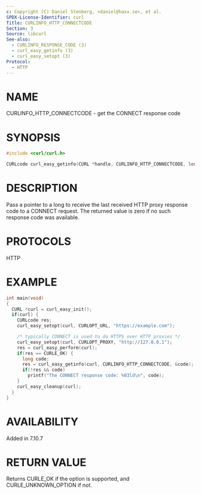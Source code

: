 ```yaml
---
c: Copyright (C) Daniel Stenberg, <daniel@haxx.se>, et al.
SPDX-License-Identifier: curl
Title: CURLINFO_HTTP_CONNECTCODE
Section: 3
Source: libcurl
See-also:
  - CURLINFO_RESPONSE_CODE (3)
  - curl_easy_getinfo (3)
  - curl_easy_setopt (3)
Protocol:
  - HTTP
---
```


# NAME

CURLINFO_HTTP_CONNECTCODE - get the CONNECT response code

# SYNOPSIS

~~~c
#include <curl/curl.h>

CURLcode curl_easy_getinfo(CURL *handle, CURLINFO_HTTP_CONNECTCODE, long *p);
~~~

# DESCRIPTION

Pass a pointer to a long to receive the last received HTTP proxy response code
to a CONNECT request. The returned value is zero if no such response code was
available.

# PROTOCOLS

HTTP

# EXAMPLE

~~~c
int main(void)
{
  CURL *curl = curl_easy_init();
  if(curl) {
    CURLcode res;
    curl_easy_setopt(curl, CURLOPT_URL, "https://example.com");

    /* typically CONNECT is used to do HTTPS over HTTP proxies */
    curl_easy_setopt(curl, CURLOPT_PROXY, "http://127.0.0.1");
    res = curl_easy_perform(curl);
    if(res == CURLE_OK) {
      long code;
      res = curl_easy_getinfo(curl, CURLINFO_HTTP_CONNECTCODE, &code);
      if(!res && code)
        printf("The CONNECT response code: %03ld\n", code);
    }
    curl_easy_cleanup(curl);
  }
}
~~~

# AVAILABILITY

Added in 7.10.7

# RETURN VALUE

Returns CURLE_OK if the option is supported, and CURLE_UNKNOWN_OPTION if not.

